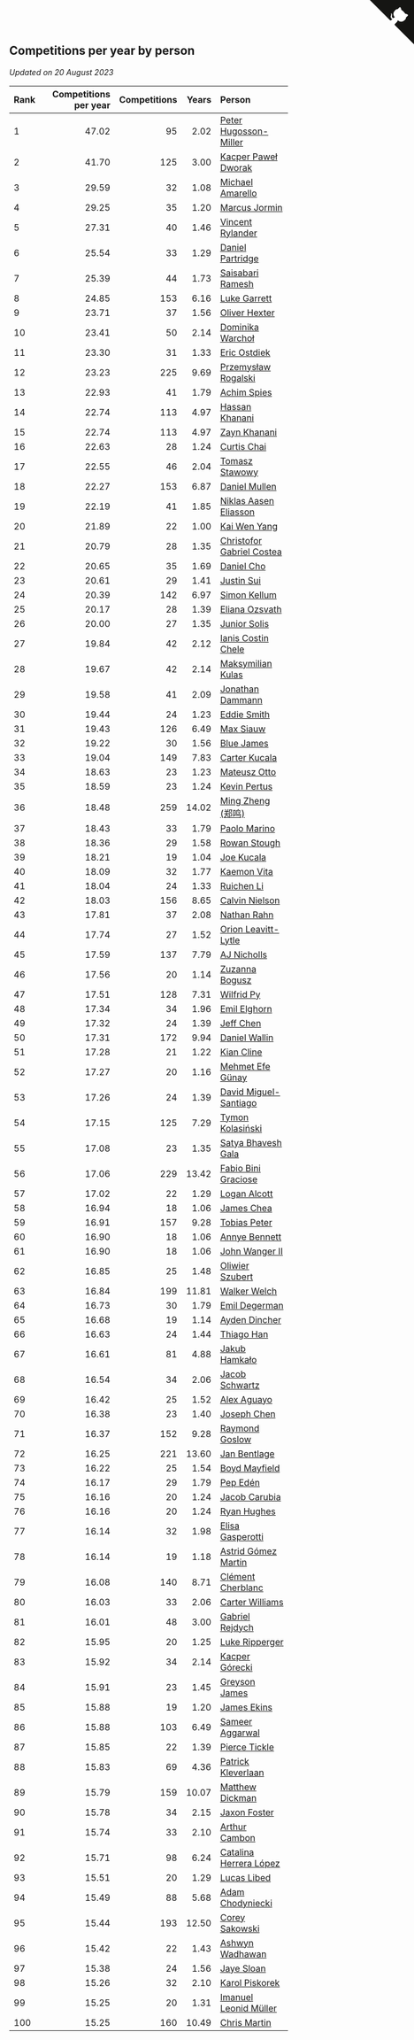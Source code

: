## Competitions per year by person

*Updated on 20 August 2023*

| Rank | Competitions per year | Competitions | Years | Person |
| :--- | ---: | ---: | ---: | :--- |
| 1 | 47.02 | 95 | 2.02 | [Peter Hugosson-Miller](https://www.worldcubeassociation.org/persons/2021HUGO01) |
| 2 | 41.70 | 125 | 3.00 | [Kacper Paweł Dworak](https://www.worldcubeassociation.org/persons/2020DWOR01) |
| 3 | 29.59 | 32 | 1.08 | [Michael Amarello](https://www.worldcubeassociation.org/persons/2022AMAR09) |
| 4 | 29.25 | 35 | 1.20 | [Marcus Jormin](https://www.worldcubeassociation.org/persons/2022JORM01) |
| 5 | 27.31 | 40 | 1.46 | [Vincent Rylander](https://www.worldcubeassociation.org/persons/2022RYLA01) |
| 6 | 25.54 | 33 | 1.29 | [Daniel Partridge](https://www.worldcubeassociation.org/persons/2022PART02) |
| 7 | 25.39 | 44 | 1.73 | [Saisabari Ramesh](https://www.worldcubeassociation.org/persons/2021RAME01) |
| 8 | 24.85 | 153 | 6.16 | [Luke Garrett](https://www.worldcubeassociation.org/persons/2017GARR05) |
| 9 | 23.71 | 37 | 1.56 | [Oliver Hexter](https://www.worldcubeassociation.org/persons/2022HEXT01) |
| 10 | 23.41 | 50 | 2.14 | [Dominika Warchoł](https://www.worldcubeassociation.org/persons/2021WARC01) |
| 11 | 23.30 | 31 | 1.33 | [Eric Ostdiek](https://www.worldcubeassociation.org/persons/2022OSTD01) |
| 12 | 23.23 | 225 | 9.69 | [Przemysław Rogalski](https://www.worldcubeassociation.org/persons/2013ROGA02) |
| 13 | 22.93 | 41 | 1.79 | [Achim Spies](https://www.worldcubeassociation.org/persons/2021SPIE01) |
| 14 | 22.74 | 113 | 4.97 | [Hassan Khanani](https://www.worldcubeassociation.org/persons/2018KHAN26) |
| 15 | 22.74 | 113 | 4.97 | [Zayn Khanani](https://www.worldcubeassociation.org/persons/2018KHAN28) |
| 16 | 22.63 | 28 | 1.24 | [Curtis Chai](https://www.worldcubeassociation.org/persons/2022CHAI02) |
| 17 | 22.55 | 46 | 2.04 | [Tomasz Stawowy](https://www.worldcubeassociation.org/persons/2021STAW01) |
| 18 | 22.27 | 153 | 6.87 | [Daniel Mullen](https://www.worldcubeassociation.org/persons/2016MULL04) |
| 19 | 22.19 | 41 | 1.85 | [Niklas Aasen Eliasson](https://www.worldcubeassociation.org/persons/2021ELIA01) |
| 20 | 21.89 | 22 | 1.00 | [Kai Wen Yang](https://www.worldcubeassociation.org/persons/2022YANG19) |
| 21 | 20.79 | 28 | 1.35 | [Christofor Gabriel Costea](https://www.worldcubeassociation.org/persons/2022COST03) |
| 22 | 20.65 | 35 | 1.69 | [Daniel Cho](https://www.worldcubeassociation.org/persons/2021CHOD01) |
| 23 | 20.61 | 29 | 1.41 | [Justin Sui](https://www.worldcubeassociation.org/persons/2022SUIJ01) |
| 24 | 20.39 | 142 | 6.97 | [Simon Kellum](https://www.worldcubeassociation.org/persons/2016KELL12) |
| 25 | 20.17 | 28 | 1.39 | [Eliana Ozsvath](https://www.worldcubeassociation.org/persons/2022OZSV01) |
| 26 | 20.00 | 27 | 1.35 | [Junior Solis](https://www.worldcubeassociation.org/persons/2022SOLI03) |
| 27 | 19.84 | 42 | 2.12 | [Ianis Costin Chele](https://www.worldcubeassociation.org/persons/2021CHEL01) |
| 28 | 19.67 | 42 | 2.14 | [Maksymilian Kulas](https://www.worldcubeassociation.org/persons/2021KULA02) |
| 29 | 19.58 | 41 | 2.09 | [Jonathan Dammann](https://www.worldcubeassociation.org/persons/2021DAMM01) |
| 30 | 19.44 | 24 | 1.23 | [Eddie Smith](https://www.worldcubeassociation.org/persons/2022SMIT20) |
| 31 | 19.43 | 126 | 6.49 | [Max Siauw](https://www.worldcubeassociation.org/persons/2017SIAU02) |
| 32 | 19.22 | 30 | 1.56 | [Blue James](https://www.worldcubeassociation.org/persons/2022JAME01) |
| 33 | 19.04 | 149 | 7.83 | [Carter Kucala](https://www.worldcubeassociation.org/persons/2015KUCA01) |
| 34 | 18.63 | 23 | 1.23 | [Mateusz Otto](https://www.worldcubeassociation.org/persons/2022OTTO01) |
| 35 | 18.59 | 23 | 1.24 | [Kevin Pertus](https://www.worldcubeassociation.org/persons/2022PERT01) |
| 36 | 18.48 | 259 | 14.02 | [Ming Zheng (郑鸣)](https://www.worldcubeassociation.org/persons/2009ZHEN11) |
| 37 | 18.43 | 33 | 1.79 | [Paolo Marino](https://www.worldcubeassociation.org/persons/2021MARI04) |
| 38 | 18.36 | 29 | 1.58 | [Rowan Stough](https://www.worldcubeassociation.org/persons/2022STOU01) |
| 39 | 18.21 | 19 | 1.04 | [Joe Kucala](https://www.worldcubeassociation.org/persons/2022KUCA01) |
| 40 | 18.09 | 32 | 1.77 | [Kaemon Vita](https://www.worldcubeassociation.org/persons/2021VITA01) |
| 41 | 18.04 | 24 | 1.33 | [Ruichen Li](https://www.worldcubeassociation.org/persons/2022LIRU02) |
| 42 | 18.03 | 156 | 8.65 | [Calvin Nielson](https://www.worldcubeassociation.org/persons/2014NIEL03) |
| 43 | 17.81 | 37 | 2.08 | [Nathan Rahn](https://www.worldcubeassociation.org/persons/2021RAHN01) |
| 44 | 17.74 | 27 | 1.52 | [Orion Leavitt-Lytle](https://www.worldcubeassociation.org/persons/2022LEAV01) |
| 45 | 17.59 | 137 | 7.79 | [AJ Nicholls](https://www.worldcubeassociation.org/persons/2015NICH04) |
| 46 | 17.56 | 20 | 1.14 | [Zuzanna Bogusz](https://www.worldcubeassociation.org/persons/2022BOGU01) |
| 47 | 17.51 | 128 | 7.31 | [Wilfrid Py](https://www.worldcubeassociation.org/persons/2016PYWI01) |
| 48 | 17.34 | 34 | 1.96 | [Emil Elghorn](https://www.worldcubeassociation.org/persons/2021ELGH01) |
| 49 | 17.32 | 24 | 1.39 | [Jeff Chen](https://www.worldcubeassociation.org/persons/2022CHEN19) |
| 50 | 17.31 | 172 | 9.94 | [Daniel Wallin](https://www.worldcubeassociation.org/persons/2013WALL03) |
| 51 | 17.28 | 21 | 1.22 | [Kian Cline](https://www.worldcubeassociation.org/persons/2022CLIN01) |
| 52 | 17.27 | 20 | 1.16 | [Mehmet Efe Günay](https://www.worldcubeassociation.org/persons/2022GUNA05) |
| 53 | 17.26 | 24 | 1.39 | [David Miguel-Santiago](https://www.worldcubeassociation.org/persons/2022MIGU02) |
| 54 | 17.15 | 125 | 7.29 | [Tymon Kolasiński](https://www.worldcubeassociation.org/persons/2016KOLA02) |
| 55 | 17.08 | 23 | 1.35 | [Satya Bhavesh Gala](https://www.worldcubeassociation.org/persons/2022GALA03) |
| 56 | 17.06 | 229 | 13.42 | [Fabio Bini Graciose](https://www.worldcubeassociation.org/persons/2010GRAC02) |
| 57 | 17.02 | 22 | 1.29 | [Logan Alcott](https://www.worldcubeassociation.org/persons/2022ALCO02) |
| 58 | 16.94 | 18 | 1.06 | [James Chea](https://www.worldcubeassociation.org/persons/2022CHEA05) |
| 59 | 16.91 | 157 | 9.28 | [Tobias Peter](https://www.worldcubeassociation.org/persons/2014PETE03) |
| 60 | 16.90 | 18 | 1.06 | [Annye Bennett](https://www.worldcubeassociation.org/persons/2022BENN11) |
| 61 | 16.90 | 18 | 1.06 | [John Wanger II](https://www.worldcubeassociation.org/persons/2022WANG39) |
| 62 | 16.85 | 25 | 1.48 | [Oliwier Szubert](https://www.worldcubeassociation.org/persons/2022SZUB01) |
| 63 | 16.84 | 199 | 11.81 | [Walker Welch](https://www.worldcubeassociation.org/persons/2011WELC01) |
| 64 | 16.73 | 30 | 1.79 | [Emil Degerman](https://www.worldcubeassociation.org/persons/2021DEGE01) |
| 65 | 16.68 | 19 | 1.14 | [Ayden Dincher](https://www.worldcubeassociation.org/persons/2022DINC01) |
| 66 | 16.63 | 24 | 1.44 | [Thiago Han](https://www.worldcubeassociation.org/persons/2022HANT01) |
| 67 | 16.61 | 81 | 4.88 | [Jakub Hamkało](https://www.worldcubeassociation.org/persons/2018HAMK01) |
| 68 | 16.54 | 34 | 2.06 | [Jacob Schwartz](https://www.worldcubeassociation.org/persons/2021SCHW01) |
| 69 | 16.42 | 25 | 1.52 | [Alex Aguayo](https://www.worldcubeassociation.org/persons/2022AGUA01) |
| 70 | 16.38 | 23 | 1.40 | [Joseph Chen](https://www.worldcubeassociation.org/persons/2022CHEN16) |
| 71 | 16.37 | 152 | 9.28 | [Raymond Goslow](https://www.worldcubeassociation.org/persons/2014GOSL01) |
| 72 | 16.25 | 221 | 13.60 | [Jan Bentlage](https://www.worldcubeassociation.org/persons/2010BENT01) |
| 73 | 16.22 | 25 | 1.54 | [Boyd Mayfield](https://www.worldcubeassociation.org/persons/2022MAYF01) |
| 74 | 16.17 | 29 | 1.79 | [Pep Edén](https://www.worldcubeassociation.org/persons/2021EDEN01) |
| 75 | 16.16 | 20 | 1.24 | [Jacob Carubia](https://www.worldcubeassociation.org/persons/2022CARU02) |
| 76 | 16.16 | 20 | 1.24 | [Ryan Hughes](https://www.worldcubeassociation.org/persons/2022HUGH04) |
| 77 | 16.14 | 32 | 1.98 | [Elisa Gasperotti](https://www.worldcubeassociation.org/persons/2021GASP01) |
| 78 | 16.14 | 19 | 1.18 | [Astrid Gómez Martin](https://www.worldcubeassociation.org/persons/2022MART26) |
| 79 | 16.08 | 140 | 8.71 | [Clément Cherblanc](https://www.worldcubeassociation.org/persons/2014CHER05) |
| 80 | 16.03 | 33 | 2.06 | [Carter Williams](https://www.worldcubeassociation.org/persons/2021WILL06) |
| 81 | 16.01 | 48 | 3.00 | [Gabriel Rejdych](https://www.worldcubeassociation.org/persons/2020REJD01) |
| 82 | 15.95 | 20 | 1.25 | [Luke Ripperger](https://www.worldcubeassociation.org/persons/2022RIPP01) |
| 83 | 15.92 | 34 | 2.14 | [Kacper Górecki](https://www.worldcubeassociation.org/persons/2021GORE01) |
| 84 | 15.91 | 23 | 1.45 | [Greyson James](https://www.worldcubeassociation.org/persons/2022JAME02) |
| 85 | 15.88 | 19 | 1.20 | [James Ekins](https://www.worldcubeassociation.org/persons/2022EKIN01) |
| 86 | 15.88 | 103 | 6.49 | [Sameer Aggarwal](https://www.worldcubeassociation.org/persons/2017AGGA01) |
| 87 | 15.85 | 22 | 1.39 | [Pierce Tickle](https://www.worldcubeassociation.org/persons/2022TICK01) |
| 88 | 15.83 | 69 | 4.36 | [Patrick Kleverlaan](https://www.worldcubeassociation.org/persons/2019KLEV01) |
| 89 | 15.79 | 159 | 10.07 | [Matthew Dickman](https://www.worldcubeassociation.org/persons/2013DICK01) |
| 90 | 15.78 | 34 | 2.15 | [Jaxon Foster](https://www.worldcubeassociation.org/persons/2021FOST01) |
| 91 | 15.74 | 33 | 2.10 | [Arthur Cambon](https://www.worldcubeassociation.org/persons/2021CAMB01) |
| 92 | 15.71 | 98 | 6.24 | [Catalina Herrera López](https://www.worldcubeassociation.org/persons/2017LOPE31) |
| 93 | 15.51 | 20 | 1.29 | [Lucas Libed](https://www.worldcubeassociation.org/persons/2022LIBE02) |
| 94 | 15.49 | 88 | 5.68 | [Adam Chodyniecki](https://www.worldcubeassociation.org/persons/2017CHOD02) |
| 95 | 15.44 | 193 | 12.50 | [Corey Sakowski](https://www.worldcubeassociation.org/persons/2011SAKO01) |
| 96 | 15.42 | 22 | 1.43 | [Ashwyn Wadhawan](https://www.worldcubeassociation.org/persons/2022WADH02) |
| 97 | 15.38 | 24 | 1.56 | [Jaye Sloan](https://www.worldcubeassociation.org/persons/2022SLOA01) |
| 98 | 15.26 | 32 | 2.10 | [Karol Piskorek](https://www.worldcubeassociation.org/persons/2021PISK01) |
| 99 | 15.25 | 20 | 1.31 | [Imanuel Leonid Müller](https://www.worldcubeassociation.org/persons/2022MULL02) |
| 100 | 15.25 | 160 | 10.49 | [Chris Martin](https://www.worldcubeassociation.org/persons/2013MART03) |


<a href="https://github.com/JustinTimeCuber/wca_statistics" class="github-corner" aria-label="View source on Github"><svg width="80" height="80" viewBox="0 0 250 250" style="fill:#151513; color:#fff; position: absolute; top: 0; border: 0; right: 0;" aria-hidden="true"><path d="M0,0 L115,115 L130,115 L142,142 L250,250 L250,0 Z"></path><path d="M128.3,109.0 C113.8,99.7 119.0,89.6 119.0,89.6 C122.0,82.7 120.5,78.6 120.5,78.6 C119.2,72.0 123.4,76.3 123.4,76.3 C127.3,80.9 125.5,87.3 125.5,87.3 C122.9,97.6 130.6,101.9 134.4,103.2" fill="currentColor" style="transform-origin: 130px 106px;" class="octo-arm"></path><path d="M115.0,115.0 C114.9,115.1 118.7,116.5 119.8,115.4 L133.7,101.6 C136.9,99.2 139.9,98.4 142.2,98.6 C133.8,88.0 127.5,74.4 143.8,58.0 C148.5,53.4 154.0,51.2 159.7,51.0 C160.3,49.4 163.2,43.6 171.4,40.1 C171.4,40.1 176.1,42.5 178.8,56.2 C183.1,58.6 187.2,61.8 190.9,65.4 C194.5,69.0 197.7,73.2 200.1,77.6 C213.8,80.2 216.3,84.9 216.3,84.9 C212.7,93.1 206.9,96.0 205.4,96.6 C205.1,102.4 203.0,107.8 198.3,112.5 C181.9,128.9 168.3,122.5 157.7,114.1 C157.9,116.9 156.7,120.9 152.7,124.9 L141.0,136.5 C139.8,137.7 141.6,141.9 141.8,141.8 Z" fill="currentColor" class="octo-body"></path></svg></a><style>.github-corner:hover .octo-arm{animation:octocat-wave 560ms ease-in-out}@keyframes octocat-wave{0%,100%{transform:rotate(0)}20%,60%{transform:rotate(-25deg)}40%,80%{transform:rotate(10deg)}}@media (max-width:500px){.github-corner:hover .octo-arm{animation:none}.github-corner .octo-arm{animation:octocat-wave 560ms ease-in-out}}</style>
